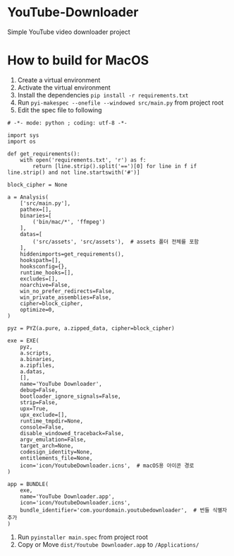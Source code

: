 # YouTube-Downloader
Simple YouTube video downloader project

# How to build for MacOS
1. Create a virtual environment
1. Activate the virtual environment
1. Install the dependencies `pip install -r requirements.txt`
1. Run `pyi-makespec --onefile --windowed src/main.py` from project root
1. Edit the spec file to following
```
# -*- mode: python ; coding: utf-8 -*-

import sys
import os

def get_requirements():
    with open('requirements.txt', 'r') as f:
        return [line.strip().split('==')[0] for line in f if line.strip() and not line.startswith('#')]

block_cipher = None

a = Analysis(
    ['src/main.py'],
    pathex=[],
    binaries=[
        ('bin/mac/*', 'ffmpeg')
    ],
    datas=[
        ('src/assets', 'src/assets'),  # assets 폴더 전체를 포함
    ],
    hiddenimports=get_requirements(),
    hookspath=[],
    hooksconfig={},
    runtime_hooks=[],
    excludes=[],
    noarchive=False,
    win_no_prefer_redirects=False,
    win_private_assemblies=False,
    cipher=block_cipher,
    optimize=0,
)

pyz = PYZ(a.pure, a.zipped_data, cipher=block_cipher)

exe = EXE(
    pyz,
    a.scripts,
    a.binaries,
    a.zipfiles,
    a.datas,
    [],
    name='YouTube Downloader',
    debug=False,
    bootloader_ignore_signals=False,
    strip=False,
    upx=True,
    upx_exclude=[],
    runtime_tmpdir=None,
    console=False,
    disable_windowed_traceback=False,
    argv_emulation=False,
    target_arch=None,
    codesign_identity=None,
    entitlements_file=None,
    icon='icon/YoutubeDownloader.icns',  # macOS용 아이콘 경로
)

app = BUNDLE(
    exe,
    name='YouTube Downloader.app',
    icon='icon/YoutubeDownloader.icns',
    bundle_identifier='com.yourdomain.youtubedownloader',  # 번들 식별자 추가
)
```
1. Run `pyinstaller main.spec` from project root
1. Copy or Move `dist/Youtube Downloader.app` to `/Applications/`
